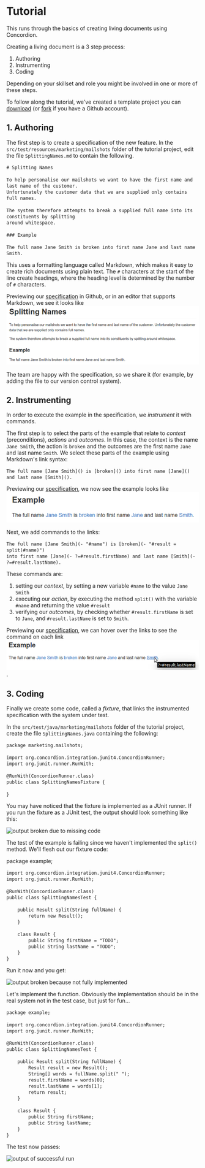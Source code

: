 # Tutorial

This runs through the basics of creating living documents using Concordion. 

Creating a living document is a 3 step process:

1. Authoring
2. Instrumenting
3. Coding

Depending on your skillset and role you might be involved in one or more of these steps.

To follow along the tutorial, we've created a template project you can [download](https://github.com/concordion/concordion-tutorial-2.0/archive/master.zip) (or [fork](https://github.com/concordion/concordion-tutorial-2.0#fork-destination-box) if you have a Github account).


## 1. Authoring

The first step is to create a specification of the new feature. In the `src/test/resources/marketing/mailshots` folder of the tutorial project, edit the file `SplittingNames.md` to contain the following.

    # Splitting Names
    
    To help personalise our mailshots we want to have the first name and last name of the customer. 
    Unfortunately the customer data that we are supplied only contains full names.
    
    The system therefore attempts to break a supplied full name into its constituents by splitting 
    around whitespace.
    
    ### Example
    
    The full name Jane Smith is broken into first name Jane and last name Smith.

This uses a formatting language called Markdown, which makes it easy to create rich documents using plain text. 
The `#` characters at the start of the line create headings, where the heading level is determined by the number of `#` characters.

Previewing our [specification](https://github.com/concordion/concordion-tutorial-2.0/blob/authoring/src/test/resources/marketing/mailshots/SplittingNames.md) in Github, or in an editor that supports Markdown, we see it looks like ![preview of initial specification](img/tutorial-authored-preview.png)

The team are happy with the specification, so we share it (for example, by adding the file to our version control system).

## 2. Instrumenting

In order to execute the example in the specification, we _instrument_ it with commands.

The first step is to select the parts of the example that relate to _context_ (preconditions), _actions_ and _outcomes_. In this case, the context is the name `Jane Smith`, the action is `broken` and the outcomes are the first name `Jane` and last name `Smith`. We select these parts of the example using Markdown's link syntax:

    The full name [Jane Smith]() is [broken]() into first name [Jane]() and last name [Smith]().

Previewing our [specification](https://github.com/concordion/concordion-tutorial-2.0/blob/instrumenting-links/src/test/resources/marketing/mailshots/SplittingNames.md), we now see the example looks like ![preview of specification with links](img/tutorial-instrument-links-preview.png)

Next, we add commands to the links:

    The full name [Jane Smith](- "#name") is [broken](- "#result = split(#name)") 
    into first name [Jane](- ?=#result.firstName) and last name [Smith](- ?=#result.lastName).

These commands are:

1. setting our _context_, by setting a new variable `#name` to the value `Jane Smith`
2. executing our _action_, by executing the method `split()` with the variable `#name` and returning the value `#result`
3. verifying our _outcomes_, by checking whether `#result.firstName` is set to `Jane`, and `#result.lastName` is set to `Smith`.

Previewing our [specification](https://github.com/concordion/concordion-tutorial-2.0/blob/instrumenting-commands/src/test/resources/marketing/mailshots/SplittingNames.md), we can hover over the links to see the command on each link ![preview of instrumented specification](img/tutorial-instrumented-preview.png).

## 3. Coding

Finally we create some code, called a _fixture_, that links the instrumented specification with the system under test.

In the `src/test/java/marketing/mailshots` folder of the tutorial project, create the file `SplittingNames.java` containing the following:

    package marketing.mailshots;
    
    import org.concordion.integration.junit4.ConcordionRunner;
    import org.junit.runner.RunWith;

    @RunWith(ConcordionRunner.class)
    public class SplittingNamesFixture {
    
    }

You may have noticed that the fixture is implemented as a JUnit runner. If you run the fixture as a JUnit test, the output should look something like this:
<!-- TODO copy to img folder -->
![output broken due to missing code](http://concordion.org/image/tutorial/execute/BrokenDueToMissingFixtureCode.png)

The test of the example is failing since we haven't implemented the `split()` method. We'll flesh out our fixture code:

package example;

    import org.concordion.integration.junit4.ConcordionRunner;
    import org.junit.runner.RunWith;
    
    @RunWith(ConcordionRunner.class)
    public class SplittingNamesTest {
    
        public Result split(String fullName) {
            return new Result();
        }
    
        class Result {
            public String firstName = "TODO";
            public String lastName = "TODO";
        }
    }

Run it now and you get:

<!-- TODO copy to img folder -->
![output broken because not fully implemented](http://concordion.org/image/tutorial/execute/BrokenBecauseNotFullyImplemented.png)

Let's implement the function. Obviously the implementation should be in the real system not in the test case, but just for fun...

    package example;
    
    import org.concordion.integration.junit4.ConcordionRunner;
    import org.junit.runner.RunWith;
    
    @RunWith(ConcordionRunner.class)
    public class SplittingNamesTest {
    
        public Result split(String fullName) {
            Result result = new Result();
            String[] words = fullName.split(" ");
            result.firstName = words[0];
            result.lastName = words[1];
            return result;
        }
    
        class Result {
            public String firstName;
            public String lastName;
        }
    }

The test now passes:

<!-- TODO copy to img folder -->
![output of successful run](http://concordion.org/image/tutorial/execute/Successful.png)


